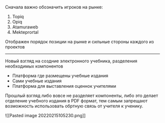 Сначала важно обозначить игроков на рынке:

1. Topiq
2. Opiq
3. Atamuraweb
4. Mekteprortal

Отображен порядок позиции на рынке и сильные стороны каждого из проектов

<hr>

Новый взгляд на создние электронного учебника, разделения необходимых компонентов
- Платформа где размещены учебные издания
- Сами учебные издания
- Платформа для выставления оценнок учителями

Прошлый взгляд либо вовсе не разделяет компоненты, либо это делает отделение учебного издания в PDF формат, тем самым запрещают возможность использовать обртную связь от учителя к ученику.

![[Pasted image 20220215105230.png]]



